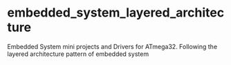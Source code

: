 # embedded_system_layered_architecture
Embedded System mini projects and Drivers for ATmega32. 
Following the layered architecture pattern of embedded system 
